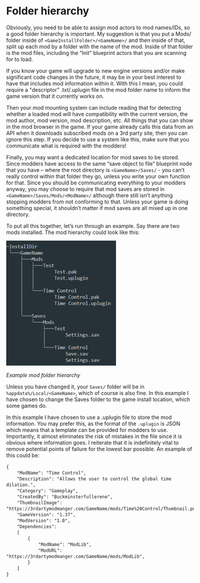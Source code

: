 # Folder hierarchy
Obviously, you need to be able to assign mod actors to mod names/IDs, so a good folder hierarchy is important. My suggestion is that you put a Mods/ folder inside of `<GameInstallFolder>/<GameName>/` and then inside of that, split up each mod by a folder with the name of the mod. Inside of that folder is the mod files, including the “Init” blueprint actors that you are scanning for to load. 

If you know your game will upgrade to new engine versions and/or make significant code changes in the future, it may be in your best interest to have that includes mod information within it. With this I mean, you could require a "descriptor” .txt/.uplugin file in the mod folder name to inform the game version that it currently works on. 

Then your mod mounting system can include reading that for detecting whether a loaded mod will have compatibility with the current version, the mod author, mod version, mod description, etc. All things that you can show in the mod browser in the game. If your game already calls this data from an API when it downloads subscribed mods on a 3rd party site, then you can ignore this step. If you decide to use a system like this, make sure that you communicate what is required with the modders!

Finally, you may want a dedicated location for mod saves to be stored. Since modders have access to the same “save object to file” blueprint node that you have – where the root directory is `<GameName>/Saves/` - you can’t really control within that folder they go, unless you write your own function for that. Since you should be communicating everything to your modders anyway, you may choose to require that mod saves are stored in `<GameName>/Saves/Mods/<ModName>/` although there still isn’t anything stopping modders from not conforming to that. Unless your game is doing something special, it shouldn’t matter if mod saves are all mixed up in one directory.

To put all this together, let’s run through an example. Say there are two mods installed. The mod hierarchy could look like this:

[![Folder Hierarchy](../../Images/FolderHierarchy.png)](https://github.com/Unreal-Modding-Library/dev-guide/blob/17d62210695e540807bac0633460f636067a9a32/src/Images/FolderHierarchy.png)

*Example mod folder hierarchy*

Unless you have changed it, your `Saves/` folder will be in `%appdata%/Local/<GameName>`, which of course is also fine. In this example I have chosen to change the Saves folder to the game install location, which some games do.

In this example I have chosen to use a .uplugin file to store the mod information. You may prefer this, as the format of the `.uplugin` is JSON which means that a template can be provided for modders to use. Importantly, it almost eliminates the risk of mistakes in the file since it is obvious where information goes. I reiterate that it is indefinitely vital to remove potential points of failure for the lowest bar possible. An example of this could be:

```
{
    "ModName": "Time Control",
    "Description": "Allows the user to control the global time dilation.",
    "Category": "Gameplay",
    "CreatedBy": "Buckminsterfullerene",
    "ThumbnailImage": "https://3rdartymodmanger.com/GameName/mods/Time%20Control/Thumbnail.png",
    "GameVersion": "1.37",
    "ModVersion": "1.0",
    "Dependencies": 
    [
        {
            "ModName": "ModLib",
            "ModURL": "https://3rdartymodmanger.com/GameName/mods/ModLib",
        }
    ]
}
```